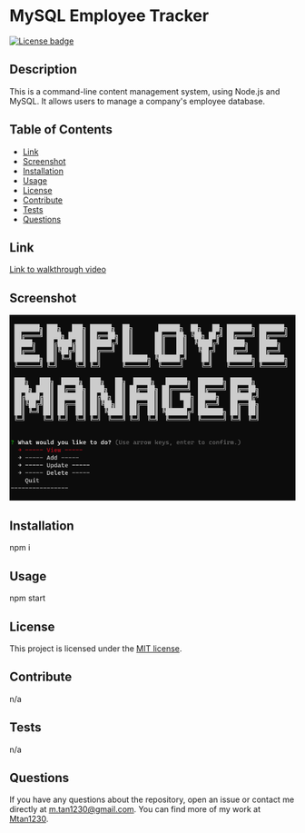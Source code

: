 # MySQL Employee Tracker  

[![License badge](https://img.shields.io/badge/liscense-MIT-blue)](./LICENSE)  

## Description  

This is a command-line content management system, using Node.js and MySQL. It allows users to manage a company's employee database.  

## Table of Contents  
- [Link](#link)
- [Screenshot](#screenshot)
- [Installation](#installation)
- [Usage](#usage)
- [License](#license)
- [Contribute](#contribute)
- [Tests](#tests)
- [Questions](#questions)  

## Link

[Link to walkthrough video](https://drive.google.com/file/d/1Aol5pWczUYsGpzKeTd04_8WQRzsdzoOm/view)

## Screenshot

![screen-capture](Assets/screencapture.png)

## Installation  

npm i  

## Usage  

npm start  

## License  

This project is licensed under the [MIT license](LICENSE).  

## Contribute  

n/a  

## Tests  

n/a  

## Questions  

If you have any questions about the repository, open an issue or contact me directly at [m.tan1230@gmail.com](mailto:m.tan1230@gmail.com). You can find more of my work at [Mtan1230](https://github.com/Mtan1230).
